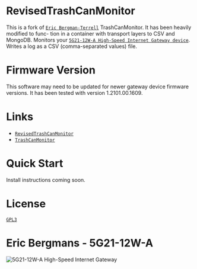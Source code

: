 # RevisedTrashCanMonitor
This is a fork of [`Eric Bergman-Terrell`](https://www.ericbt.com) TrashCanMonitor. It has been heavily modified to func-
tion in a container with transport layers to CSV and MongoDB. 
Monitors your [`5G21-12W-A High-Speed Internet Gateway device`](https://www.t-mobile.com/support/public-files/attachments/T-Mobile%20High-Speed%20Internet%20Gateway%20End%20User%20Guide.pdf). Writes a log as a CSV (comma-separated values) file.

# Firmware Version

This software may need to be updated for newer gateway device firmware versions. It has been tested with version 1.2101.00.1609.

# Links
*  [`RevisedTrashCanMonitor`](https://github.com/Audeon/TrashCanMonitor.git)
*  [`TrashCanMonitor`](https://github.com/EricTerrell/TrashCanMonitor)

# Quick Start

Install instructions coming soon.

# License

[`GPL3`](https://www.gnu.org/licenses/gpl-3.0.en.html)


# Eric Bergmans - 5G21-12W-A

![`5G21-12W-A High-Speed Internet Gateway`](https://ericbt.com/uploaded_images/5G21-12W-A-SMALL.jpg "5G21-12W-A")
